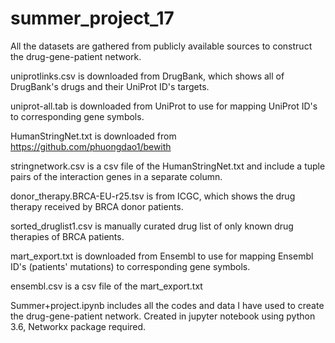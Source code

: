 # summer_project_17

All the datasets are gathered from publicly available sources to construct the drug-gene-patient network. 




uniprotlinks.csv is downloaded from DrugBank, which shows all of DrugBank's drugs and their UniProt ID's targets. 

uniprot-all.tab is downloaded from UniProt to use for mapping UniProt ID's to corresponding gene symbols. 

HumanStringNet.txt is downloaded from https://github.com/phuongdao1/bewith

stringnetwork.csv is a csv file of the HumanStringNet.txt and include a tuple pairs of the interaction genes in a separate column. 

donor_therapy.BRCA-EU-r25.tsv is from ICGC, which shows the drug therapy received by BRCA donor patients. 

sorted_druglist1.csv is manually curated drug list of only known drug therapies of BRCA patients. 

mart_export.txt is downloaded from Ensembl to use for mapping Ensembl ID's (patients' mutations) to corresponding gene symbols.

ensembl.csv is a csv file of the mart_export.txt




Summer+project.ipynb includes all the codes and data I have used to create the drug-gene-patient network. 
		Created in jupyter notebook using python 3.6, Networkx package required. 
